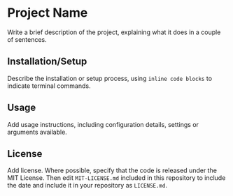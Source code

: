 # Project Name

Write a brief description of the project, explaining what it does in a couple of sentences.

## Installation/Setup

Describe the installation or setup process, using `inline code blocks` to indicate terminal commands.

## Usage

Add usage instructions, including configuration details, settings or arguments available.

## License

Add license. Where possible, specify that the code is released under the MIT License. Then edit `MIT-LICENSE.md` included in this repository to include the date and include it in your repository as `LICENSE.md`.
